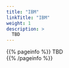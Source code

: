 ```yaml
---
title: "IBM"
linkTitle: "IBM"
weight: 1
description: >
  TBD
---
```


{{% pageinfo %}}
TBD  
{{% /pageinfo %}}


 